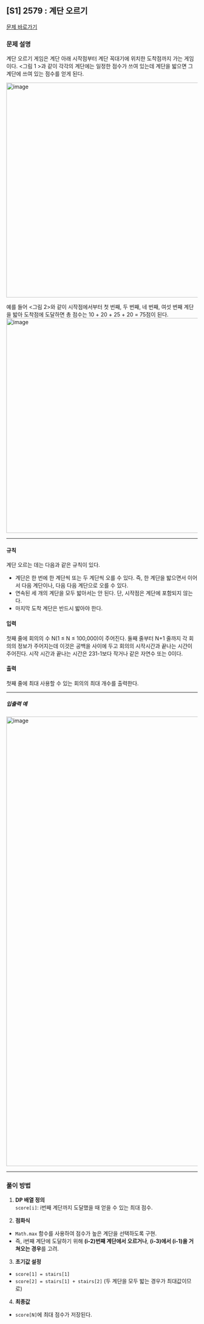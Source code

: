 ## [S1] 2579 : 계단 오르기

[문제 바로가기](https://www.acmicpc.net/problem/2579)

### 문제 설명
계단 오르기 게임은 계단 아래 시작점부터 계단 꼭대기에 위치한 도착점까지 가는 게임이다.
<그림 1 >과 같이 각각의 계단에는 일정한 점수가 쓰여 있는데
계단을 밟으면 그 계단에 쓰여 있는 점수를 얻게 된다.

  <img width="564" alt="image" src="https://github.com/user-attachments/assets/b939b3cd-adcf-4bf3-840b-c01008eca35d">

예를 들어 <그림 2>와 같이 시작점에서부터 첫 번째, 두 번째, 네 번째, 여섯 번째 계단을 밟아 도착점에 도달하면
총 점수는 10 + 20 + 25 + 20 = 75점이 된다.
<img width="564" alt="image" src="https://github.com/user-attachments/assets/1d5b9ebb-16fc-47f5-85f4-9434afee6792">

<hr>


#### 규칙
계단 오르는 데는 다음과 같은 규칙이 있다.

- 계단은 한 번에 한 계단씩 또는 두 계단씩 오를 수 있다.
  즉, 한 계단을 밟으면서 이어서 다음 계단이나, 다음 다음 계단으로 오를 수 있다.
- 연속된 세 개의 계단을 모두 밟아서는 안 된다. 단, 시작점은 계단에 포함되지 않는다.
- 마지막 도착 계단은 반드시 밟아야 한다.


#### 입력
첫째 줄에 회의의 수 N(1 ≤ N ≤ 100,000)이 주어진다. 둘째 줄부터 N+1 줄까지 각 회의의 정보가 주어지는데 이것은 공백을 사이에 두고 회의의 시작시간과 끝나는 시간이 주어진다. 시작 시간과 끝나는 시간은 231-1보다 작거나 같은 자연수 또는 0이다.

#### 출력
첫째 줄에 최대 사용할 수 있는 회의의 최대 개수를 출력한다.

<hr>

<h5>입출력 예</h5>
<img width="1180" alt="image" src="https://github.com/user-attachments/assets/1a820b81-915d-436b-bbae-a9ffe81811c5">

---

### 풀이 방법

1. **DP 배열 정의**  
   `score[i]`: i번째 계단까지 도달했을 때 얻을 수 있는 최대 점수.

2. **점화식**
- `Math.max` 함수를 사용하여 점수가 높은 계단을 선택하도록 구현.
- 즉, i번째 계단에 도달하기 위해 **(i-2)번째 계단에서 오르거나**, **(i-3)에서 (i-1)을 거쳐오는 경우**를 고려.

3. **초기값 설정**
- `score[1] = stairs[1]`
- `score[2] = stairs[1] + stairs[2]` (두 계단을 모두 밟는 경우가 최대값이므로)

4. **최종값**
- `score[N]`에 최대 점수가 저장된다.
